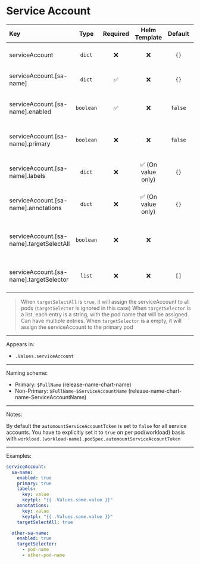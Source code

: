 # Service Account

| Key                                      |   Type    | Required |   Helm Template    | Default | Description                                             |
| :--------------------------------------- | :-------: | :------: | :----------------: | :-----: | :------------------------------------------------------ |
| serviceAccount                           |  `dict`   |    ❌    |         ❌         |  `{}`   | Define the serviceAccount as dicts                      |
| serviceAccount.[sa-name]                 |  `dict`   |    ✅    |         ❌         |  `{}`   | Holds service account definition                        |
| serviceAccount.[sa-name].enabled         | `boolean` |    ✅    |         ❌         | `false` | Enables or Disables the service account                 |
| serviceAccount.[sa-name].primary         | `boolean` |    ❌    |         ❌         | `false` | Sets the service account as primary                     |
| serviceAccount.[sa-name].labels          |  `dict`   |    ❌    | ✅ (On value only) |  `{}`   | Additional labels for service account                   |
| serviceAccount.[sa-name].annotations     |  `dict`   |    ❌    | ✅ (On value only) |  `{}`   | Additional annotations for service account              |
| serviceAccount.[sa-name].targetSelectAll | `boolean` |    ❌    |         ❌         |         | Whether to assign the serviceAccount to all pods or not |
| serviceAccount.[sa-name].targetSelector  |  `list`   |    ❌    |         ❌         |  `[]`   | Define the pod(s) to assign the serviceAccount          |

> When `targetSelectAll` is `true`, it will assign the serviceAccount to all pods (`targetSelector` is ignored in this case)
> When `targetSelector` is a list, each entry is a string, with the pod name that will be assigned. Can have multiple entries.
> When `targetSelector` is a empty, it will assign the serviceAccount to the primary pod

---

Appears in:

- `.Values.serviceAccount`

---

Naming scheme:

- Primary: `$FullName` (release-name-chart-name)
- Non-Primary: `$FullName-$ServiceAccountName` (release-name-chart-name-ServiceAccountName)

---

Notes:

By default the `automountServiceAccountToken` is set to `false` for all service accounts.
You have to explicitly set it to `true` on per pod(workload) basis with `workload.[workload-name].podSpec.automountServiceAccountToken`

---

Examples:

```yaml
serviceAccount:
  sa-name:
    enabled: true
    primary: true
    labels:
      key: value
      keytpl: "{{ .Values.some.value }}"
    annotations:
      key: value
      keytpl: "{{ .Values.some.value }}"
    targetSelectAll: true

  other-sa-name:
    enabled: true
    targetSelector:
      - pod-name
      - other-pod-name
```
